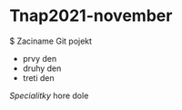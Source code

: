 # Tnap2021-november

$ Zaciname Git pojekt

* prvy den
* druhy den
* treti den

*Specialitky* hore dole 
